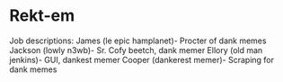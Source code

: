 # Rekt-em
Job descriptions:
James (le epic hamplanet)- Procter of dank memes
Jackson (lowly n3wb)- Sr. Cofy beetch, dank memer
Ellory (old man jenkins)- GUI, dankest memer
Cooper (dankerest memer)- Scraping for dank memes
